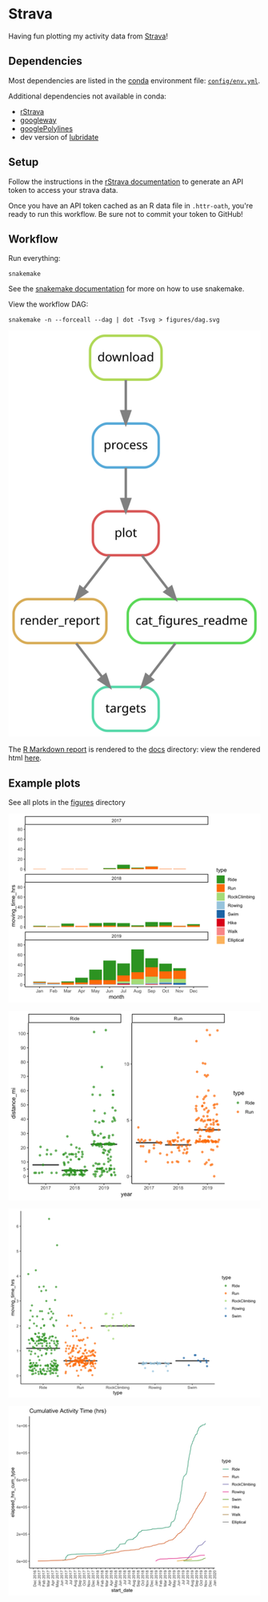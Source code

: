 # Strava

Having fun plotting my activity data from [Strava](http://bit.ly/strava-kelly)!

## Dependencies

Most dependencies are listed in the [conda](https://docs.conda.io/projects/conda/en/latest/index.html) environment file: [`config/env.yml`](config/env.yml).

Additional dependencies not available in conda:

- [rStrava](https://github.com/fawda123/rStrava)
- [googleway](https://cran.r-project.org/package=googleway)
- [googlePolylines](https://cran.r-project.org/package=googlePolylines)
- dev version of [lubridate](https://github.com/tidyverse/lubridate)

## Setup

Follow the instructions in the [rStrava documentation](https://github.com/fawda123/rStrava#api-functions-token) to
generate an API token to access your strava data.

Once you have an API token cached as an R data file in `.httr-oath`, you're ready to run this workflow.
Be sure not to commit your token to GitHub!

## Workflow

Run everything:
```
snakemake
```
See the [snakemake documentation](https://snakemake.readthedocs.io/en/stable/) for more on how to use snakemake.

View the workflow DAG:
```
snakemake -n --forceall --dag | dot -Tsvg > figures/dag.svg
```

![](figures/dag.svg)

The [R Markdown report](code/report.Rmd) is rendered to the [docs](docs) directory:
view the rendered html [here](sovacool.dev/strava/report.html).

## Example plots

See all plots in the [figures](figures/) directory

![](figures/bar_all_month.png)

![](figures/jitter_dist_year.png)

![](figures/jitter_type_time.png)

![](figures/line_time.png)
